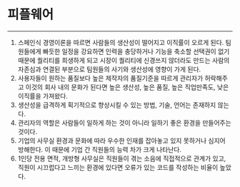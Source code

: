 # 피플웨어

---

1. 스페인식 경영이론을 따르면 사람들의 생산성이 떨어지고 이직률이 오르게 된다.
   팀원들에게 빠듯한 일정을 강요하면 인력을 충당하거나 기능을 축소할 선택권이 없기 때문에 퀄리티를 희생하게 되고 시장이 퀄리티에 신경쓰지 않더라도 만드는 사람의 자존심과 연결된 부분으로 팀원들의 사기와 생산성에 영향이 가게 된다.
2. 사용자들이 원하는 품질보다 높은 제작자의 품질기준을 따르게 관리자가 허락해주고 이것의 회사 내의 문화가 된다면 높은 생산성, 높은 품질, 높은 직업만족도, 낮은 이직률을 가져왔다.
3. 생산성을 급격하게 획기적으로 향상시킬 수 있는 방법, 기술, 언어는 존재하지 않는다.
3. 관리자의 역할은 사람들이 일하게 하는 것이 아니라 일하기 좋은 환경을 만들어주는 것이다.
5. 기업의 사무실 환경과 문화에 따라 우수한 인재를 잡아놓고 있지 못하거나 심지어 방해한다.
   이 때문에 기업 간 직원들의 능력 차가 크게 나타난다.
6. 1인당 전용 면적, 개방형 사무실은 직원들이 겪는 소음에 직접적으로 관계가 있고, 직원이 시끄럽다고 느끼는 환경에 있다면 오류가 있는 코드를 작성하는 비율이 높았다.